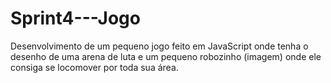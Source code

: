 # Sprint4---Jogo
Desenvolvimento de um pequeno jogo feito em JavaScript onde tenha o desenho de uma arena de luta e um pequeno robozinho (imagem) onde ele consiga se locomover por toda sua área. 
